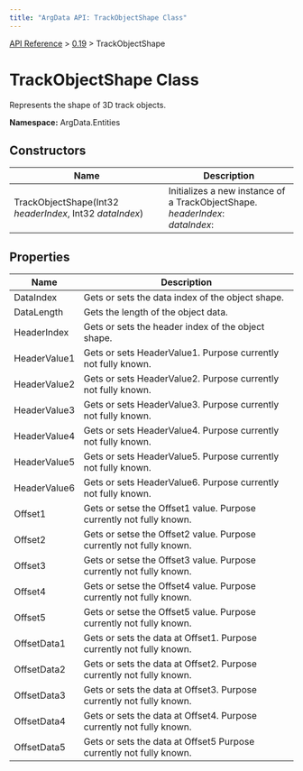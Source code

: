 ```yaml
---
title: "ArgData API: TrackObjectShape Class"
---
```


[API Reference](/argdata/api/) &gt; [0.19](/argdata/api/0.19/) &gt; TrackObjectShape

# TrackObjectShape Class

Represents the shape of 3D track objects.

**Namespace:** ArgData.Entities

## Constructors

<table class="table table-bordered table-striped ">
<thead>
  <tr>
    <th>Name</th>
    <th>Description</th>
  </tr>
</thead>
<tbody>
  <tr>
    <td>TrackObjectShape(Int32 <em>headerIndex</em>, Int32 <em>dataIndex</em>)</td>
    <td>Initializes a new instance of a TrackObjectShape.<br /><em>headerIndex</em>: <br /><em>dataIndex</em>: <br /></td>
  </tr>
</tbody>
</table>


## Properties

<table class="table table-bordered table-striped ">
<thead>
  <tr>
    <th>Name</th>
    <th>Description</th>
  </tr>
</thead>
<tbody>
  <tr>
    <td>DataIndex</td>
    <td>Gets or sets the data index of the object shape.</td>
  </tr>
  <tr>
    <td>DataLength</td>
    <td>Gets the length of the object data.</td>
  </tr>
  <tr>
    <td>HeaderIndex</td>
    <td>Gets or sets the header index of the object shape.</td>
  </tr>
  <tr>
    <td>HeaderValue1</td>
    <td>Gets or sets HeaderValue1. Purpose currently not fully known.</td>
  </tr>
  <tr>
    <td>HeaderValue2</td>
    <td>Gets or sets HeaderValue2. Purpose currently not fully known.</td>
  </tr>
  <tr>
    <td>HeaderValue3</td>
    <td>Gets or sets HeaderValue3. Purpose currently not fully known.</td>
  </tr>
  <tr>
    <td>HeaderValue4</td>
    <td>Gets or sets HeaderValue4. Purpose currently not fully known.</td>
  </tr>
  <tr>
    <td>HeaderValue5</td>
    <td>Gets or sets HeaderValue5. Purpose currently not fully known.</td>
  </tr>
  <tr>
    <td>HeaderValue6</td>
    <td>Gets or sets HeaderValue6. Purpose currently not fully known.</td>
  </tr>
  <tr>
    <td>Offset1</td>
    <td>Gets or setse the Offset1 value. Purpose currently not fully known.</td>
  </tr>
  <tr>
    <td>Offset2</td>
    <td>Gets or setse the Offset2 value. Purpose currently not fully known.</td>
  </tr>
  <tr>
    <td>Offset3</td>
    <td>Gets or setse the Offset3 value. Purpose currently not fully known.</td>
  </tr>
  <tr>
    <td>Offset4</td>
    <td>Gets or setse the Offset4 value. Purpose currently not fully known.</td>
  </tr>
  <tr>
    <td>Offset5</td>
    <td>Gets or setse the Offset5 value. Purpose currently not fully known.</td>
  </tr>
  <tr>
    <td>OffsetData1</td>
    <td>Gets or sets the data at Offset1. Purpose currently not fully known.</td>
  </tr>
  <tr>
    <td>OffsetData2</td>
    <td>Gets or sets the data at Offset2. Purpose currently not fully known.</td>
  </tr>
  <tr>
    <td>OffsetData3</td>
    <td>Gets or sets the data at Offset3. Purpose currently not fully known.</td>
  </tr>
  <tr>
    <td>OffsetData4</td>
    <td>Gets or sets the data at Offset4. Purpose currently not fully known.</td>
  </tr>
  <tr>
    <td>OffsetData5</td>
    <td>Gets or sets the data at Offset5 Purpose currently not fully known.</td>
  </tr>
</tbody>
</table>


